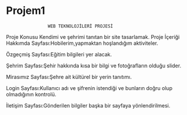 # Projem1
                    WEB TEKNOLOJİLERİ PROJESİ


Proje Konusu
Kendimi ve şehrimi tanıtan bir site tasarlamak.
Proje İçeriği
Hakkımda Sayfası:Hobilerim,yapmaktan hoşlandığım aktiviteler.

Özgeçmiş Sayfası:Eğitim bilgileri yer alacak.

Şehrim Sayfası:Şehir hakkında kısa bir bilgi ve fotoğrafların olduğu slider.

Mirasımız Sayfası:Şehre ait kültürel bir yerin tanıtımı.

Login Sayfası:Kullanıcı adı ve şifrenin istendiği ve bunların doğru olup olmadığının kontrolü.

İletişim Sayfası:Gönderilen bilgiler başka bir sayfaya yönlendirilmesi.



